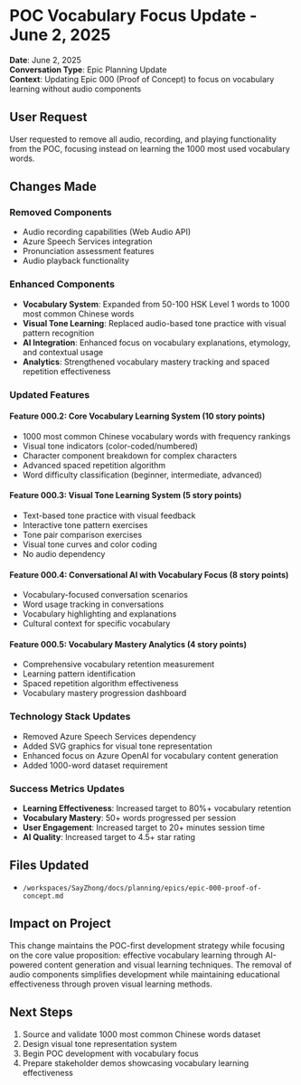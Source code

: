 # POC Vocabulary Focus Update - June 2, 2025

**Date**: June 2, 2025  
**Conversation Type**: Epic Planning Update  
**Context**: Updating Epic 000 (Proof of Concept) to focus on vocabulary learning without audio components

## User Request
User requested to remove all audio, recording, and playing functionality from the POC, focusing instead on learning the 1000 most used vocabulary words.

## Changes Made

### Removed Components
- Audio recording capabilities (Web Audio API)
- Azure Speech Services integration  
- Pronunciation assessment features
- Audio playback functionality

### Enhanced Components
- **Vocabulary System**: Expanded from 50-100 HSK Level 1 words to 1000 most common Chinese words
- **Visual Tone Learning**: Replaced audio-based tone practice with visual pattern recognition
- **AI Integration**: Enhanced focus on vocabulary explanations, etymology, and contextual usage
- **Analytics**: Strengthened vocabulary mastery tracking and spaced repetition effectiveness

### Updated Features

#### Feature 000.2: Core Vocabulary Learning System (10 story points)
- 1000 most common Chinese vocabulary words with frequency rankings
- Visual tone indicators (color-coded/numbered)
- Character component breakdown for complex characters
- Advanced spaced repetition algorithm
- Word difficulty classification (beginner, intermediate, advanced)

#### Feature 000.3: Visual Tone Learning System (5 story points)
- Text-based tone practice with visual feedback
- Interactive tone pattern exercises
- Tone pair comparison exercises
- Visual tone curves and color coding
- No audio dependency

#### Feature 000.4: Conversational AI with Vocabulary Focus (8 story points)
- Vocabulary-focused conversation scenarios
- Word usage tracking in conversations
- Vocabulary highlighting and explanations
- Cultural context for specific vocabulary

#### Feature 000.5: Vocabulary Mastery Analytics (4 story points)
- Comprehensive vocabulary retention measurement
- Learning pattern identification
- Spaced repetition algorithm effectiveness
- Vocabulary mastery progression dashboard

### Technology Stack Updates
- Removed Azure Speech Services dependency
- Added SVG graphics for visual tone representation
- Enhanced focus on Azure OpenAI for vocabulary content generation
- Added 1000-word dataset requirement

### Success Metrics Updates
- **Learning Effectiveness**: Increased target to 80%+ vocabulary retention
- **Vocabulary Mastery**: 50+ words progressed per session
- **User Engagement**: Increased target to 20+ minutes session time
- **AI Quality**: Increased target to 4.5+ star rating

## Files Updated
- `/workspaces/SayZhong/docs/planning/epics/epic-000-proof-of-concept.md`

## Impact on Project
This change maintains the POC-first development strategy while focusing on the core value proposition: effective vocabulary learning through AI-powered content generation and visual learning techniques. The removal of audio components simplifies development while maintaining educational effectiveness through proven visual learning methods.

## Next Steps
1. Source and validate 1000 most common Chinese words dataset
2. Design visual tone representation system
3. Begin POC development with vocabulary focus
4. Prepare stakeholder demos showcasing vocabulary learning effectiveness
